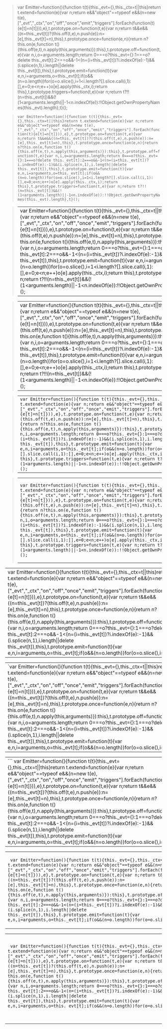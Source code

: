 > var Emitter=function(){function t(t){this._evt={},this._ctx=t||this}return t.extend=function(e){var n;return e&&"object"==typeof e&&(n=new t(e),["_evt","_ctx","on","off","once","emit","triggers"].forEach(function(t){e[t]=n[t]})),e},t.prototype.on=function(t,e){var n;return t&&e&&((n=this._evt[t])?(this.off(t,e),n.push(e)):n=[e],this._evt[t]=n),this},t.prototype.once=function(e,n){return n?this.on(e,function t(){this.off(e,t),n.apply(this,arguments)}):this},t.prototype.off=function(t,e){var n,i,o=arguments.length;return 0===o?this._evt={}:1===o?delete this._evt[t]:2===o&&-1<(n=(i=this._evt[t])?i.indexOf(e):-1)&&(i.splice(n,1),i.length||delete this._evt[t]),this},t.prototype.emit=function(t){var e,n,i=arguments,o=this._evt[t];if(o&&(n=o.length))for(o=o.slice(),i=1<i.length?[].slice.call(i,1):[],e=0;e<n;e++)o[e].apply(this._ctx,i);return this},t.prototype.triggers=function(t,e){var n;return t?!!(n=this._evt[t])&&(!(1<arguments.length)||-1<n.indexOf(e)):!!Object.getOwnPropertyNames(this._evt).length},t}();

> `var Emitter=function(){function t(t){this._evt={},this._ctx=t||this}return t.extend=function(e){var n;return e&&"object"==typeof e&&(n=new t(e),["_evt","_ctx","on","off","once","emit","triggers"].forEach(function(t){e[t]=n[t]})),e},t.prototype.on=function(t,e){var n;return t&&e&&((n=this._evt[t])?(this.off(t,e),n.push(e)):n=[e],this._evt[t]=n),this},t.prototype.once=function(e,n){return n?this.on(e,function t(){this.off(e,t),n.apply(this,arguments)}):this},t.prototype.off=function(t,e){var n,i,o=arguments.length;return 0===o?this._evt={}:1===o?delete this._evt[t]:2===o&&-1<(n=(i=this._evt[t])?i.indexOf(e):-1)&&(i.splice(n,1),i.length||delete this._evt[t]),this},t.prototype.emit=function(t){var e,n,i=arguments,o=this._evt[t];if(o&&(n=o.length))for(o=o.slice(),i=1<i.length?[].slice.call(i,1):[],e=0;e<n;e++)o[e].apply(this._ctx,i);return this},t.prototype.triggers=function(t,e){var n;return t?!!(n=this._evt[t])&&(!(1<arguments.length)||-1<n.indexOf(e)):!!Object.getOwnPropertyNames(this._evt).length},t}();`

> <table><tr><td>var Emitter=function(){function t(t){this._evt={},this._ctx=t||this}return t.extend=function(e){var n;return e&amp;&amp;&quot;object&quot;==typeof e&amp;&amp;(n=new t(e),[&quot;_evt&quot;,&quot;_ctx&quot;,&quot;on&quot;,&quot;off&quot;,&quot;once&quot;,&quot;emit&quot;,&quot;triggers&quot;].forEach(function(t){e[t]=n[t]})),e},t.prototype.on=function(t,e){var n;return t&amp;&amp;e&amp;&amp;((n=this._evt[t])?(this.off(t,e),n.push(e)):n=[e],this._evt[t]=n),this},t.prototype.once=function(e,n){return n?this.on(e,function t(){this.off(e,t),n.apply(this,arguments)}):this},t.prototype.off=function(t,e){var n,i,o=arguments.length;return 0===o?this._evt={}:1===o?delete this._evt[t]:2===o&amp;&amp;-1&lt;(n=(i=this._evt[t])?i.indexOf(e):-1)&amp;&amp;(i.splice(n,1),i.length||delete this._evt[t]),this},t.prototype.emit=function(t){var e,n,i=arguments,o=this._evt[t];if(o&amp;&amp;(n=o.length))for(o=o.slice(),i=1&lt;i.length?[].slice.call(i,1):[],e=0;e&lt;n;e++)o[e].apply(this._ctx,i);return this},t.prototype.triggers=function(t,e){var n;return t?!!(n=this._evt[t])&amp;&amp;(!(1&lt;arguments.length)||-1&lt;n.indexOf(e)):!!Object.getOwnPropertyNames(this._evt).length},t}();<td></tr></table>

> <table><tr><td>var Emitter=function(){function t(t){this._evt={},this._ctx=t||this}return t.extend=function(e){var n;return e&amp;&amp;&quot;object&quot;==typeof e&amp;&amp;(n=new t(e),[&quot;_evt&quot;,&quot;_ctx&quot;,&quot;on&quot;,&quot;off&quot;,&quot;once&quot;,&quot;emit&quot;,&quot;triggers&quot;].forEach(function(t){e[t]=n[t]})),e},t.prototype.on=function(t,e){var n;return t&amp;&amp;e&amp;&amp;((n=this._evt[t])?(this.off(t,e),n.push(e)):n=[e],this._evt[t]=n),this},t.prototype.once=function(e,n){return n?this.on(e,function t(){this.off(e,t),n.apply(this,arguments)}):this},t.prototype.off=function(t,e){var n,i,o=arguments.length;return 0===o?this._evt={}:1===o?delete this._evt[t]:2===o&amp;&amp;-1&lt;(n=(i=this._evt[t])?i.indexOf(e):-1)&amp;&amp;(i.splice(n,1),i.length||delete this._evt[t]),this},t.prototype.emit=function(t){var e,n,i=arguments,o=this._evt[t];if(o&amp;&amp;(n=o.length))for(o=o.slice(),i=1&lt;i.length?[].slice.call(i,1):[],e=0;e&lt;n;e++)o[e].apply(this._ctx,i);return this},t.prototype.triggers=function(t,e){var n;return t?!!(n=this._evt[t])&amp;&amp;(!(1&lt;arguments.length)||-1&lt;n.indexOf(e)):!!Object.getOwnPropertyNames(this._evt).length},t}();<td></tr></table>

> <table><tr><td><code>var Emitter=function(){function t(t){this._evt={},this._ctx=t||this}return t.extend=function(e){var n;return e&amp;&amp;&quot;object&quot;==typeof e&amp;&amp;(n=new t(e),[&quot;_evt&quot;,&quot;_ctx&quot;,&quot;on&quot;,&quot;off&quot;,&quot;once&quot;,&quot;emit&quot;,&quot;triggers&quot;].forEach(function(t){e[t]=n[t]})),e},t.prototype.on=function(t,e){var n;return t&amp;&amp;e&amp;&amp;((n=this._evt[t])?(this.off(t,e),n.push(e)):n=[e],this._evt[t]=n),this},t.prototype.once=function(e,n){return n?this.on(e,function t(){this.off(e,t),n.apply(this,arguments)}):this},t.prototype.off=function(t,e){var n,i,o=arguments.length;return 0===o?this._evt={}:1===o?delete this._evt[t]:2===o&amp;&amp;-1&lt;(n=(i=this._evt[t])?i.indexOf(e):-1)&amp;&amp;(i.splice(n,1),i.length||delete this._evt[t]),this},t.prototype.emit=function(t){var e,n,i=arguments,o=this._evt[t];if(o&amp;&amp;(n=o.length))for(o=o.slice(),i=1&lt;i.length?[].slice.call(i,1):[],e=0;e&lt;n;e++)o[e].apply(this._ctx,i);return this},t.prototype.triggers=function(t,e){var n;return t?!!(n=this._evt[t])&amp;&amp;(!(1&lt;arguments.length)||-1&lt;n.indexOf(e)):!!Object.getOwnPropertyNames(this._evt).length},t}();</code><td></tr></table>

> <table><tr><td><pre><code>var Emitter=function(){function t(t){this._evt={},this._ctx=t||this}return t.extend=function(e){var n;return e&amp;&amp;&quot;object&quot;==typeof e&amp;&amp;(n=new t(e),[&quot;_evt&quot;,&quot;_ctx&quot;,&quot;on&quot;,&quot;off&quot;,&quot;once&quot;,&quot;emit&quot;,&quot;triggers&quot;].forEach(function(t){e[t]=n[t]})),e},t.prototype.on=function(t,e){var n;return t&amp;&amp;e&amp;&amp;((n=this._evt[t])?(this.off(t,e),n.push(e)):n=[e],this._evt[t]=n),this},t.prototype.once=function(e,n){return n?this.on(e,function t(){this.off(e,t),n.apply(this,arguments)}):this},t.prototype.off=function(t,e){var n,i,o=arguments.length;return 0===o?this._evt={}:1===o?delete this._evt[t]:2===o&amp;&amp;-1&lt;(n=(i=this._evt[t])?i.indexOf(e):-1)&amp;&amp;(i.splice(n,1),i.length||delete this._evt[t]),this},t.prototype.emit=function(t){var e,n,i=arguments,o=this._evt[t];if(o&amp;&amp;(n=o.length))for(o=o.slice(),i=1&lt;i.length?[].slice.call(i,1):[],e=0;e&lt;n;e++)o[e].apply(this._ctx,i);return this},t.prototype.triggers=function(t,e){var n;return t?!!(n=this._evt[t])&amp;&amp;(!(1&lt;arguments.length)||-1&lt;n.indexOf(e)):!!Object.getOwnPropertyNames(this._evt).length},t}();</code></pre><td></tr></table>

<table><tr><td>var Emitter=function(){function t(t){this._evt={},this._ctx=t||this}return t.extend=function(e){var n;return e&&"object"==typeof e&&(n=new t(e),["_evt","_ctx","on","off","once","emit","triggers"].forEach(function(t){e[t]=n[t]})),e},t.prototype.on=function(t,e){var n;return t&&e&&((n=this._evt[t])?(this.off(t,e),n.push(e)):n=[e],this._evt[t]=n),this},t.prototype.once=function(e,n){return n?this.on(e,function t(){this.off(e,t),n.apply(this,arguments)}):this},t.prototype.off=function(t,e){var n,i,o=arguments.length;return 0===o?this._evt={}:1===o?delete this._evt[t]:2===o&&-1<(n=(i=this._evt[t])?i.indexOf(e):-1)&&(i.splice(n,1),i.length||delete this._evt[t]),this},t.prototype.emit=function(t){var e,n,i=arguments,o=this._evt[t];if(o&&(n=o.length))for(o=o.slice(),i=1<i.length?[].slice.call(i,1):[],e=0;e<n;e++)o[e].apply(this._ctx,i);return this},t.prototype.triggers=function(t,e){var n;return t?!!(n=this._evt[t])&&(!(1<arguments.length)||-1<n.indexOf(e)):!!Object.getOwnPropertyNames(this._evt).length},t}();</td></tr></table>

<table>
 <tr>
 <td>
 `var Emitter=function(){function t(t){this._evt={},this._ctx=t||this}return t.extend=function(e){var n;return e&&"object"==typeof e&&(n=new t(e),["_evt","_ctx","on","off","once","emit","triggers"].forEach(function(t){e[t]=n[t]})),e},t.prototype.on=function(t,e){var n;return t&&e&&((n=this._evt[t])?(this.off(t,e),n.push(e)):n=[e],this._evt[t]=n),this},t.prototype.once=function(e,n){return n?this.on(e,function t(){this.off(e,t),n.apply(this,arguments)}):this},t.prototype.off=function(t,e){var n,i,o=arguments.length;return 0===o?this._evt={}:1===o?delete this._evt[t]:2===o&&-1<(n=(i=this._evt[t])?i.indexOf(e):-1)&&(i.splice(n,1),i.length||delete this._evt[t]),this},t.prototype.emit=function(t){var e,n,i=arguments,o=this._evt[t];if(o&&(n=o.length))for(o=o.slice(),i=1<i.length?[].slice.call(i,1):[],e=0;e<n;e++)o[e].apply(this._ctx,i);return this},t.prototype.triggers=function(t,e){var n;return t?!!(n=this._evt[t])&&(!(1<arguments.length)||-1<n.indexOf(e)):!!Object.getOwnPropertyNames(this._evt).length},t}();`
 </td>
 </tr>
</table>

<table>
 <tr>
 <td>
 ```
 var Emitter=function(){function t(t){this._evt={},this._ctx=t||this}return t.extend=function(e){var n;return e&&"object"==typeof e&&(n=new t(e),["_evt","_ctx","on","off","once","emit","triggers"].forEach(function(t){e[t]=n[t]})),e},t.prototype.on=function(t,e){var n;return t&&e&&((n=this._evt[t])?(this.off(t,e),n.push(e)):n=[e],this._evt[t]=n),this},t.prototype.once=function(e,n){return n?this.on(e,function t(){this.off(e,t),n.apply(this,arguments)}):this},t.prototype.off=function(t,e){var n,i,o=arguments.length;return 0===o?this._evt={}:1===o?delete this._evt[t]:2===o&&-1<(n=(i=this._evt[t])?i.indexOf(e):-1)&&(i.splice(n,1),i.length||delete this._evt[t]),this},t.prototype.emit=function(t){var e,n,i=arguments,o=this._evt[t];if(o&&(n=o.length))for(o=o.slice(),i=1<i.length?[].slice.call(i,1):[],e=0;e<n;e++)o[e].apply(this._ctx,i);return this},t.prototype.triggers=function(t,e){var n;return t?!!(n=this._evt[t])&&(!(1<arguments.length)||-1<n.indexOf(e)):!!Object.getOwnPropertyNames(this._evt).length},t}();
 ```
 </td>
 </tr>
</table>

<table>
 <tr>
 <td>
 <code>
 var Emitter=function(){function t(t){this._evt={},this._ctx=t||this}return t.extend=function(e){var n;return e&&"object"==typeof e&&(n=new t(e),["_evt","_ctx","on","off","once","emit","triggers"].forEach(function(t){e[t]=n[t]})),e},t.prototype.on=function(t,e){var n;return t&&e&&((n=this._evt[t])?(this.off(t,e),n.push(e)):n=[e],this._evt[t]=n),this},t.prototype.once=function(e,n){return n?this.on(e,function t(){this.off(e,t),n.apply(this,arguments)}):this},t.prototype.off=function(t,e){var n,i,o=arguments.length;return 0===o?this._evt={}:1===o?delete this._evt[t]:2===o&&-1<(n=(i=this._evt[t])?i.indexOf(e):-1)&&(i.splice(n,1),i.length||delete this._evt[t]),this},t.prototype.emit=function(t){var e,n,i=arguments,o=this._evt[t];if(o&&(n=o.length))for(o=o.slice(),i=1<i.length?[].slice.call(i,1):[],e=0;e<n;e++)o[e].apply(this._ctx,i);return this},t.prototype.triggers=function(t,e){var n;return t?!!(n=this._evt[t])&&(!(1<arguments.length)||-1<n.indexOf(e)):!!Object.getOwnPropertyNames(this._evt).length},t}();
 </code>
 </td>
 </tr>
</table>

<table>
 <tr>
 <td>
 <pre><code>
 var Emitter=function(){function t(t){this._evt={},this._ctx=t||this}return t.extend=function(e){var n;return e&&"object"==typeof e&&(n=new t(e),["_evt","_ctx","on","off","once","emit","triggers"].forEach(function(t){e[t]=n[t]})),e},t.prototype.on=function(t,e){var n;return t&&e&&((n=this._evt[t])?(this.off(t,e),n.push(e)):n=[e],this._evt[t]=n),this},t.prototype.once=function(e,n){return n?this.on(e,function t(){this.off(e,t),n.apply(this,arguments)}):this},t.prototype.off=function(t,e){var n,i,o=arguments.length;return 0===o?this._evt={}:1===o?delete this._evt[t]:2===o&&-1<(n=(i=this._evt[t])?i.indexOf(e):-1)&&(i.splice(n,1),i.length||delete this._evt[t]),this},t.prototype.emit=function(t){var e,n,i=arguments,o=this._evt[t];if(o&&(n=o.length))for(o=o.slice(),i=1<i.length?[].slice.call(i,1):[],e=0;e<n;e++)o[e].apply(this._ctx,i);return this},t.prototype.triggers=function(t,e){var n;return t?!!(n=this._evt[t])&&(!(1<arguments.length)||-1<n.indexOf(e)):!!Object.getOwnPropertyNames(this._evt).length},t}();
 </code></pre>
 </td>
 </tr>
</table>


